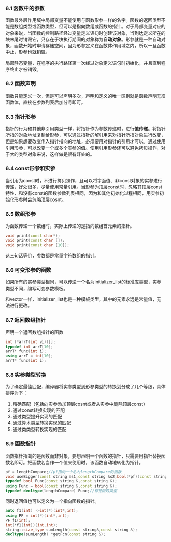 ​	

### 6.1	函数中的参数

函数最外层作用域中局部变量不能使用与函数形参一样的名字。函数的返回类型不能是数组类型或函数类型，但可以是指向数组或函数的指针。对于局部变量对应的对象来说，当函数的控制路径经过变量定义语句时创建该对象，当到达定义所在的块末尾时销毁它，只存在于块执行期间的对象称为**自动对象**。形参就是一种自动对象，函数开始时申请存储空间，因为形参定义在函数体作用域之内，所以一旦函数中止，形参也就销毁。

局部静态变量，在程序的执行路径第一次经过对象定义语句时初始化，并且直到程序终止才被销毁。

### 6.2	函数声明

函数只能定义一次，但是可以声明多次，声明和定义的唯一区别就是函数声明无须函数体，直接在参数列表后加分号即可。

### 6.3	指针形参

指针的行为和其他非引用类型一样，将指针作为参数传递时，进行**值传递**。将指针所指的对象地址复制给形参，可以通过指针的解引用来对指针所指对象进行改变，但是如果想要改变传入指针指向的地址，必须要用对指针的引用才可以。通过使用引用形参，可以改变一个或多个实参的值。使用引用形参还可以避免拷贝操作，对于大的类型对象来说，这样做是很有好处的。

### 6.4	const形参和实参

当引用为const时，不进行拷贝操作，且可以将字面值、非const对象的实参进行传递，好处很多，尽量使用常量引用。当形参为顶层const时，忽略其顶层const特性，和没有const的函数参数列表相同，因为和其他初始化过程相同，用实参初始化形参时会忽略顶层cosnt。

### 6.5	数组形参

为函数传递一个数组时，实际上传递的是指向数组首元素的指针。

```c++
void print(const char*);
void print(const char []);
void print(const char [10]);
```

这三句话等价，参数都是常量字符数组的指针。

### 6.6	可变形参的函数

如果所有的实参类型相同，可以传递一个名为initializer_list的标准库类型，实参类型不同，编写可变参数模板。

和vector一样，initializer_list也是一种模板类型，其中的元素永远是常量值，无法进行更改。

### 6.7	返回数组指针

声明一个返回数组指针的函数

```c++
int (*arrT(int vi))[];
typedef int arrT[10];
arrT* func(int i);
using arrT = int[10];
arrT* func(int i);
```

### 6.8	实参类型转换

为了确定最佳匹配，编译器将实参类型到形参类型的转换划分成了几个等级，具体排序为下：

1. 精确匹配（包括向实参添加顶层cosnt或者从实参中删除顶层const）
2. 通过const转换实现的匹配
3. 通过类型提升实现的匹配
4. 通过算术类型转换实现的匹配
5. 通过类类型转换实现的匹配

### 6.9	函数指针

函数指针指向的是函数而非对象，要想声明一个函数的指针，只需要用指针替换函数名即可。把函数名当作一个值来使用时，该函数自动地转化为指针。

```c++
pf = lengthCompare;//pf指向一个名为lengthCompare的函数
void useBigger(const string &s1,const string &s2,bool(*pf)(const string &,const string &));//实参可以直接把函数放入，会自动转为指向函数的指针
typedef bool Func(const string &,const string &);
using Func = bool(const string &,const string &);
typedef decltype(lengthCompare) Func;//都是函数类型
```

同时返回值也可以定义为一个指向函数的指针。

```c++
auto f1(int) ->int(*)(int*,int);
using PF = int(*)(int*,int);
PF f1(int);
int(*f1(int))(int,int);
string::size_type sumLength(const string&,const string &);
decltype(sumLength) *getFcn(const string &);
```

